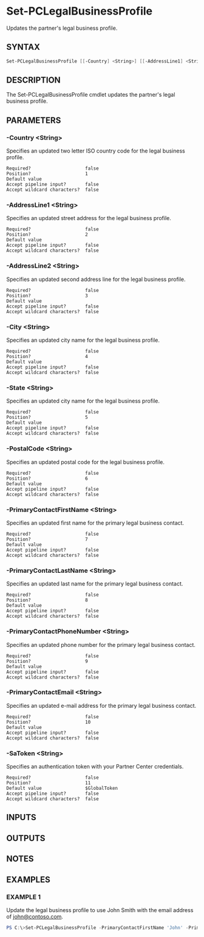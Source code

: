 # Set-PCLegalBusinessProfile

Updates the partner's legal business profile.

## SYNTAX

```powershell
Set-PCLegalBusinessProfile [[-Country] <String>] [[-AddressLine1] <String>] [[-AddressLine2] <String>] [[-City] <String>] [[-State] <String>] [[-PostalCode] <String>] [[-PrimaryContactFirstName] <String>] [[-PrimaryContactLastName] <String>] [[-PrimaryContactPhoneNumber] <String>] [[-PrimaryContactEmail] <String>] [[-SaToken] <String>] [<CommonParameters>]
```

## DESCRIPTION

The Set-PCLegalBusinessProfile cmdlet updates the partner's legal business profile.

## PARAMETERS

### -Country &lt;String&gt;

Specifies an updated two letter ISO country code for the legal business profile.

```
Required?                    false
Position?                    1
Default value
Accept pipeline input?       false
Accept wildcard characters?  false
```

### -AddressLine1 &lt;String&gt;

Specifies an updated street address for the legal business profile.

```
Required?                    false
Position?                    2
Default value
Accept pipeline input?       false
Accept wildcard characters?  false
```

### -AddressLine2 &lt;String&gt;

Specifies an updated second address line for the legal business profile.

```
Required?                    false
Position?                    3
Default value
Accept pipeline input?       false
Accept wildcard characters?  false
```

### -City &lt;String&gt;

Specifies an updated city name for the legal business profile.

```
Required?                    false
Position?                    4
Default value
Accept pipeline input?       false
Accept wildcard characters?  false
```

### -State &lt;String&gt;

Specifies an updated city name for the legal business profile.

```
Required?                    false
Position?                    5
Default value
Accept pipeline input?       false
Accept wildcard characters?  false
```

### -PostalCode &lt;String&gt;

Specifies an updated postal code for the legal business profile.

```
Required?                    false
Position?                    6
Default value
Accept pipeline input?       false
Accept wildcard characters?  false
```

### -PrimaryContactFirstName &lt;String&gt;

Specifies an updated first name for the primary legal business contact.

```
Required?                    false
Position?                    7
Default value
Accept pipeline input?       false
Accept wildcard characters?  false
```

### -PrimaryContactLastName &lt;String&gt;

Specifies an updated last name for the primary legal business contact.

```
Required?                    false
Position?                    8
Default value
Accept pipeline input?       false
Accept wildcard characters?  false
```

### -PrimaryContactPhoneNumber &lt;String&gt;

Specifies an updated phone number for the primary legal business contact.

```
Required?                    false
Position?                    9
Default value
Accept pipeline input?       false
Accept wildcard characters?  false
```

### -PrimaryContactEmail &lt;String&gt;

Specifies an updated e-mail address for the primary legal business contact.

```
Required?                    false
Position?                    10
Default value
Accept pipeline input?       false
Accept wildcard characters?  false
```

### -SaToken &lt;String&gt;

Specifies an authentication token with your Partner Center credentials.

```
Required?                    false
Position?                    11
Default value                $GlobalToken
Accept pipeline input?       false
Accept wildcard characters?  false
```

## INPUTS

## OUTPUTS

## NOTES

## EXAMPLES

### EXAMPLE 1

Update the legal business profile to use John Smith with the email address of john@contoso.com.

```powershell
PS C:\>Set-PCLegalBusinessProfile -PrimaryContactFirstName 'John' -PrimaryContactLastName 'Smith' -PrimaryContactEmail 'john@contoso.com'
```
